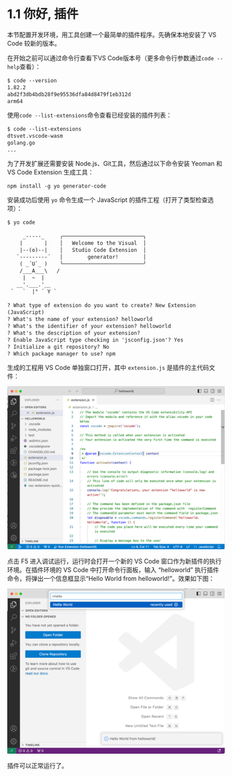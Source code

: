 # 1.1 你好, 插件

本节配置开发环境，用工具创建一个最简单的插件程序。先确保本地安装了 VS Code 较新的版本。

在开始之前可以通过命令行查看下VS Code版本号（更多命令行参数通过`code --help`查看）：

```
$ code --version
1.82.2
abd2f3db4bdb28f9e95536dfa84d8479f1eb312d
arm64
```

使用`code --list-extensions`命令查看已经安装的插件列表：

```
$ code --list-extensions
dtsvet.vscode-wasm
golang.go
...
```

为了开发扩展还需要安装 Node.js、Git工具，然后通过以下命令安装 Yeoman 和 VS Code Extension 生成工具：

```
npm install -g yo generator-code
```

安装成功后使用 `yo` 命令生成一个 JavaScript 的插件工程（打开了类型检查选项）：

```
$ yo code

     _-----_     ╭──────────────────────────╮
    |       |    │   Welcome to the Visual  │
    |--(o)--|    │   Studio Code Extension  │
   `---------´   │        generator!        │
    ( _´U`_ )    ╰──────────────────────────╯
    /___A___\   /
     |  ~  |     
   __'.___.'__   
 ´   `  |° ´ Y ` 

? What type of extension do you want to create? New Extension (JavaScript)
? What's the name of your extension? helloworld
? What's the identifier of your extension? helloworld
? What's the description of your extension? 
? Enable JavaScript type checking in 'jsconfig.json'? Yes
? Initialize a git repository? No
? Which package manager to use? npm
```

生成的工程用 VS Code 单独窗口打开，其中 `extension.js` 是插件的主代码文件：

![](../images/ch1.1-01.png)

点击 F5 进入调试运行，运行时会打开一个新的 VS Code 窗口作为新插件的执行环境。在插件环境的 VS Code 中打开命令行面板，输入 “helloworld” 执行插件命令，将弹出一个信息框显示“Hello World from helloworld!”。效果如下图：

![](../images/ch1.1-02.png)

插件可以正常运行了。
